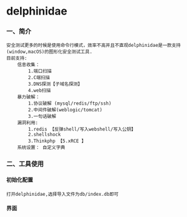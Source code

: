 # delphinidae
### 一、简介
```
安全测试更多的时候是使用命令行模式，效率不高并且不直观delphinidae是一款支持(window,macOS)的图形化安全测试工具.
目前支持:
	信息收集：
		1.端口扫描
		2.C端扫描
		3.DNS探测【子域名探测】
		4.web扫描
	暴力破解：
		1.协议破解 (mysql/redis/ftp/ssh)
		2.中间件破解(weblogic/tomcat)
		3.一句话破解
	漏洞利用:
		1.redis 【反弹shell/写入webshell/写入公钥】
		2.shellshock
		3.Thinkphp 【5.xRCE 】
	系统设置： 自定义字典
```

### 二、工具使用
#### 初始化配置
```
打开delphinidae,选择导入文件为db/index.db即可
```

#### 界面

